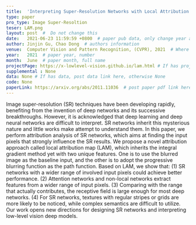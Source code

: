 ```yaml
---
title:  'Interpreting Super-Resolution Networks with Local Attribution Maps'  #  Paper title, covered by ''
type: paper
pro_type: Image Super-Resoltion
teser: LAM.png
layout: post  #  Do not change this
date:   2021-06-23 11:59:59 +0800  # paper pub data, only change year and month according to this format
author: Jinjin Gu, Chao Dong  # authors information
venue:  Computer Vision and Pattern Recognition, (CVPR), 2021  # Where it be, ICCV and CVPR remove IEEE Conference on, 
year:   2021  # paper year, number
month:  June  # paper month, full name
projectPage: https://x-lowlevel-vision.github.io/lam.html # If has project page, link here, otherwise None
supplemental : None
data: None # If has data, post data link here, otherwise None
code: None
paperLink: https://arxiv.org/abs/2011.11036  # post paper pdf link here
---
```


Image super-resolution (SR) techniques have been developing rapidly, benefiting from the invention of deep networks and its successive breakthroughs. However, it is acknowledged that deep learning and deep neural networks are difficult to interpret. SR networks inherit this mysterious nature and little works make attempt to understand them. In this paper, we perform attribution analysis of SR networks, which aims at finding the input pixels that strongly influence the SR results. We propose a novel attribution approach called local attribution map (LAM), which inherits the integral gradient method yet with two unique features. One is to use the blurred image as the baseline input, and the other is to adopt the progressive blurring function as the path function. Based on LAM, we show that: (1) SR networks with a wider range of involved input pixels could achieve better performance. (2) Attention networks and non-local networks extract features from a wider range of input pixels. (3) Comparing with the range that actually contributes, the receptive field is large enough for most deep networks. (4) For SR networks, textures with regular stripes or grids are more likely to be noticed, while complex semantics are difficult to utilize. Our work opens new directions for designing SR networks and interpreting low-level vision deep models.